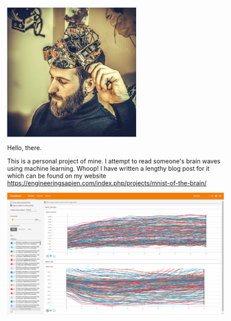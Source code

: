 ![alt text](https://github.com/AveryGriffin/BrainMNIST/blob/master/mechanical-2033446_1920-300x300.jpg)

Hello, there.

This is a personal project of mine. I attempt to read someone's brain waves using machine learning. Whoop!
I have written a lengthy blog post for it which can be found on my website https://engineeringsapien.com/index.php/projects/mnist-of-the-brain/


![alt text](https://github.com/AveryGriffin/BrainMNIST/blob/master/PcaNnValidateResults.PNG)

